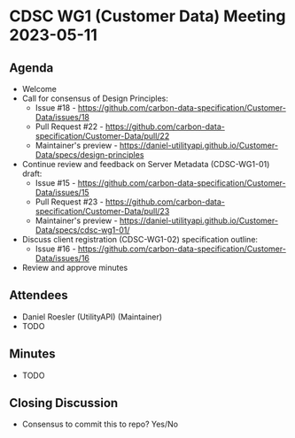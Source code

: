 # CDSC WG1 (Customer Data) Meeting 2023-05-11

## Agenda
* Welcome
* Call for consensus of Design Principles:
    * Issue #18 - https://github.com/carbon-data-specification/Customer-Data/issues/18
    * Pull Request #22 - https://github.com/carbon-data-specification/Customer-Data/pull/22
    * Maintainer's preview - https://daniel-utilityapi.github.io/Customer-Data/specs/design-principles
* Continue review and feedback on Server Metadata (CDSC-WG1-01) draft:
    * Issue #15 - https://github.com/carbon-data-specification/Customer-Data/issues/15
    * Pull Request #23 - https://github.com/carbon-data-specification/Customer-Data/pull/23
    * Maintainer's preview - https://daniel-utilityapi.github.io/Customer-Data/specs/cdsc-wg1-01/
* Discuss client registration (CDSC-WG1-02) specification outline:
    * Issue #16 - https://github.com/carbon-data-specification/Customer-Data/issues/16
* Review and approve minutes

## Attendees
* Daniel Roesler (UtilityAPI) (Maintainer)
* TODO

## Minutes
* TODO

## Closing Discussion
* Consensus to commit this to repo? Yes/No
